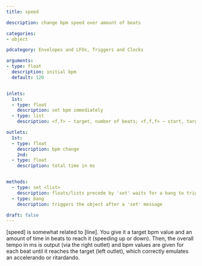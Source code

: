 ```yaml
---
title: speed

description: change bpm speed over amount of beats

categories:
- object

pdcategory: Envelopes and LFOs, Triggers and Clocks

arguments:
- type: float
  description: initial bpm
  default: 120


inlets:
  1st:
  - type: float
    description: set bpm immediately
  - type: list
    description: <f,f> — target, number of beats; <f,f,f> — start, target, number of beats

outlets:
  1st:
  - type: float
    description: bpm change
    2nd:
  - type: float
    description: total time in ms


methods:
  - type: set <list>
    description: floats/lists precede by 'set' waits for a bang to trigger
  - type: bang
    description: triggers the object after a 'set' message

draft: false
---
```


[speed] is somewhat related to [line]. You give it a target bpm value and an amount of time in beats to reach it (speeding up or down). Then, the overall tempo in ms is output (via the right outlet) and bpm values are given for each beat until it reaches the target (left outlet), which correctly emulates an accelerando or ritardando.
